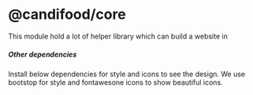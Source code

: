 # @candifood/core

This module hold a lot of helper library which can build a website in 




##### Other dependencies

Install below dependencies for style and icons to see the design. We use bootstop for style and fontawesone icons to show beautiful icons.
